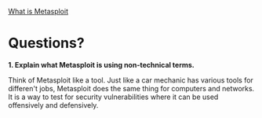 [What is Metasploit]()

# Questions?

**1. Explain what Metasploit is using non-technical terms.**

Think of Metasploit like a tool. Just like a car mechanic has various tools for differen't jobs, Metasploit does the same thing for computers and networks. It is a way to test for security vulnerabilities where it can be used offensively and defensively.